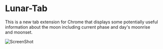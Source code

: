 # Lunar-Tab

This is a new tab extension for Chrome that displays some potentially useful information about the moon including current phase and day's moonrise and moonset.

![ScreenShot](https://raw.github.com/jgillar/lunar-tab/master/images/lunartab-preview.png)
